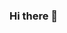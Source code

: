 ### Hi there 👋

<!--
**ipekozbay/ipekozbay** is a ✨ _special_ ✨ repository because its `README.md` (this file) appears on your GitHub profile.

Here are some ideas to get you started:

#- 🔭 I’m currently working on OOP.
#- 🌱 I’m currently learning Java and React.
- 👯 I’m looking to collaborate on ...
- 💬 Ask me about ...
- 📫 How to reach me: ...

-->
